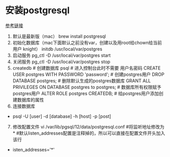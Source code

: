 # 安装postgresql

[参考链接](https://www.cnblogs.com/lmh2072005/p/15827985.html)

1. 默认是最新版（mac）
   brew install postgresql
2. 初始化数据库（mac下面默认之前没有var，创建以及用root给chown给当前用户 knight）
   initdb /usr/local/var/postgres
3. 启动服务
   pg_ctl -D /usr/local/var/postgres start
4. 关闭服务
   pg_ctl -D /usr/local/var/postgres stop
5. createdb # 创建数据库
   psql # 进入控制台此时不需要 用户名密码
   CREATE USER postgres WITH PASSWORD 'password'; # 创建postgres用户
   DROP DATABASE postgres; # 删除默认生成的postgres数据库
   GRANT ALL PRIVILEGES ON DATABASE postgres to postgres; # 数据库所有权限赋予postgres用户
   ALTER ROLE postgres CREATEDB; # 给postgres用户添加创建数据库的属性
6. 连接数据库

- psql -U [user] -d [database] -h [host] -p [post]

7. 修改配置文件
   vi /var/lib/pgsql/12/data/postgresql.conf
   #将监听地址修改为* #默认listen_addresses配置是注释掉的，所以可以直接在配置文件开头加入该行

- isten_addresses='*'
